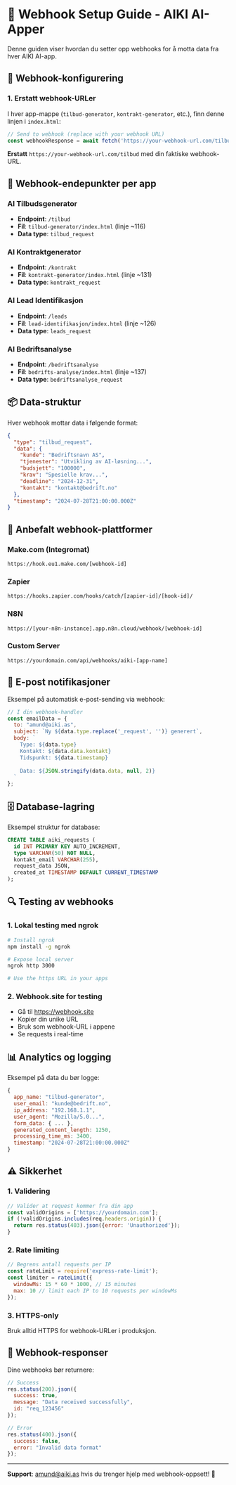 # 🔗 Webhook Setup Guide - AIKI AI-Apper

Denne guiden viser hvordan du setter opp webhooks for å motta data fra hver AIKI AI-app.

## 📝 Webhook-konfigurering

### 1. Erstatt webhook-URLer
I hver app-mappe (`tilbud-generator`, `kontrakt-generator`, etc.), finn denne linjen i `index.html`:

```javascript
// Send to webhook (replace with your webhook URL)
const webhookResponse = await fetch('https://your-webhook-url.com/tilbud', {
```

**Erstatt** `https://your-webhook-url.com/tilbud` med din faktiske webhook-URL.

## 🎯 Webhook-endepunkter per app

### AI Tilbudsgenerator
- **Endpoint**: `/tilbud`
- **Fil**: `tilbud-generator/index.html` (linje ~116)
- **Data type**: `tilbud_request`

### AI Kontraktgenerator  
- **Endpoint**: `/kontrakt`
- **Fil**: `kontrakt-generator/index.html` (linje ~131)
- **Data type**: `kontrakt_request`

### AI Lead Identifikasjon
- **Endpoint**: `/leads`
- **Fil**: `lead-identifikasjon/index.html` (linje ~126)
- **Data type**: `leads_request`

### AI Bedriftsanalyse
- **Endpoint**: `/bedriftsanalyse`
- **Fil**: `bedrifts-analyse/index.html` (linje ~137)
- **Data type**: `bedriftsanalyse_request`

## 📦 Data-struktur

Hver webhook mottar data i følgende format:

```json
{
  "type": "tilbud_request",
  "data": {
    "kunde": "Bedriftsnavn AS",
    "tjenester": "Utvikling av AI-løsning...",
    "budsjett": "100000",
    "krav": "Spesielle krav...",
    "deadline": "2024-12-31",
    "kontakt": "kontakt@bedrift.no"
  },
  "timestamp": "2024-07-28T21:00:00.000Z"
}
```

## 🔧 Anbefalt webhook-plattformer

### Make.com (Integromat)
```
https://hook.eu1.make.com/[webhook-id]
```

### Zapier
```
https://hooks.zapier.com/hooks/catch/[zapier-id]/[hook-id]/
```

### N8N
```
https://[your-n8n-instance].app.n8n.cloud/webhook/[webhook-id]
```

### Custom Server
```
https://yourdomain.com/api/webhooks/aiki-[app-name]
```

## 📧 E-post notifikasjoner

Eksempel på automatisk e-post-sending via webhook:

```javascript
// I din webhook-handler
const emailData = {
  to: "amund@aiki.as",
  subject: `Ny ${data.type.replace('_request', '')} generert`,
  body: `
    Type: ${data.type}
    Kontakt: ${data.data.kontakt}
    Tidspunkt: ${data.timestamp}
    
    Data: ${JSON.stringify(data.data, null, 2)}
  `
};
```

## 🗄 Database-lagring

Eksempel struktur for database:

```sql
CREATE TABLE aiki_requests (
  id INT PRIMARY KEY AUTO_INCREMENT,
  type VARCHAR(50) NOT NULL,
  kontakt_email VARCHAR(255),
  request_data JSON,
  created_at TIMESTAMP DEFAULT CURRENT_TIMESTAMP
);
```

## 🔍 Testing av webhooks

### 1. Lokal testing med ngrok
```bash
# Install ngrok
npm install -g ngrok

# Expose local server
ngrok http 3000

# Use the https URL in your apps
```

### 2. Webhook.site for testing
- Gå til https://webhook.site
- Kopier din unike URL
- Bruk som webhook-URL i appene
- Se requests i real-time

## 📊 Analytics og logging

Eksempel på data du bør logge:

```javascript
{
  app_name: "tilbud-generator",
  user_email: "kunde@bedrift.no", 
  ip_address: "192.168.1.1",
  user_agent: "Mozilla/5.0...",
  form_data: { ... },
  generated_content_length: 1250,
  processing_time_ms: 3400,
  timestamp: "2024-07-28T21:00:00.000Z"
}
```

## ⚠️ Sikkerhet

### 1. Validering
```javascript
// Valider at request kommer fra din app
const validOrigins = ['https://yourdomain.com'];
if (!validOrigins.includes(req.headers.origin)) {
  return res.status(403).json({error: 'Unauthorized'});
}
```

### 2. Rate limiting
```javascript
// Begrens antall requests per IP
const rateLimit = require('express-rate-limit');
const limiter = rateLimit({
  windowMs: 15 * 60 * 1000, // 15 minutes
  max: 10 // limit each IP to 10 requests per windowMs
});
```

### 3. HTTPS-only
Bruk alltid HTTPS for webhook-URLer i produksjon.

## 🔗 Webhook-responser

Dine webhooks bør returnere:

```javascript
// Success
res.status(200).json({
  success: true,
  message: "Data received successfully",
  id: "req_123456"
});

// Error
res.status(400).json({
  success: false,
  error: "Invalid data format"
});
```

---

**Support**: amund@aiki.as hvis du trenger hjelp med webhook-oppsett! 🚀 